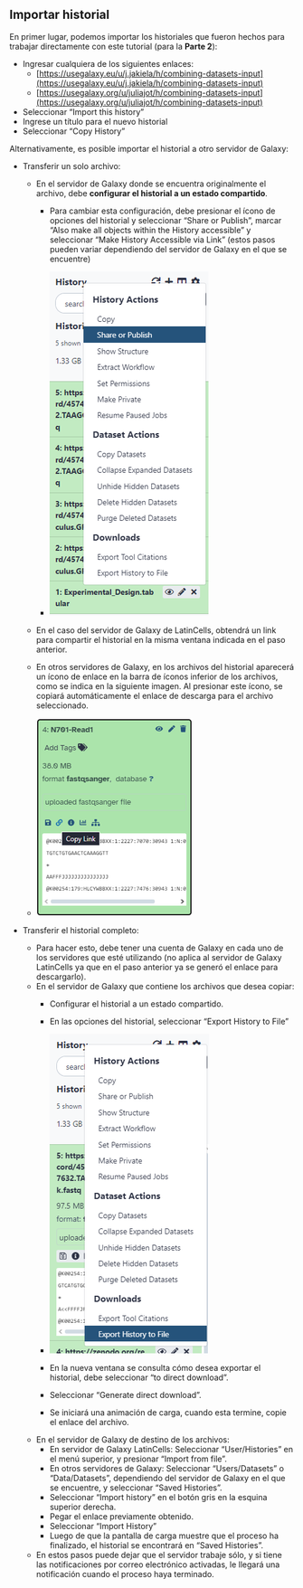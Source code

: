## Importar historial

En primer lugar, podemos importar los historiales que fueron hechos para trabajar directamente con este tutorial (para la **Parte 2**):

* Ingresar cualquiera de los siguientes enlaces:
    * [https://usegalaxy.eu/u/j.jakiela/h/combining-datasets-input](https://usegalaxy.eu/u/j.jakiela/h/combining-datasets-input)
    * [https://usegalaxy.org/u/juliajot/h/combining-datasets-input](https://usegalaxy.org/u/juliajot/h/combining-datasets-input)
* Seleccionar “Import this history”
* Ingrese un título para el nuevo historial
* Seleccionar “Copy History”

Alternativamente, es posible importar el historial a otro servidor de Galaxy:

* Transferir un solo archivo:
    * En el servidor de Galaxy donde se encuentra originalmente el archivo, debe **configurar el historial a un estado compartido**.
        * Para cambiar esta configuración, debe presionar el ícono de opciones del historial y seleccionar “Share or Publish”, marcar “Also make all objects within the History accessible” y seleccionar “Make History Accessible via Link” (estos pasos pueden variar dependiendo del servidor de Galaxy en el que se encuentre)

        * ![historial_1](Imagenes/7_historial_publico.png)

    * En el caso del servidor de Galaxy de LatinCells, obtendrá un link para compartir el historial en la misma ventana indicada en el paso anterior.
    * En otros servidores de Galaxy, en los archivos del historial aparecerá un ícono de enlace en la barra de íconos inferior de los archivos, como se indica en la siguiente imagen. Al presionar este ícono, se copiará automáticamente el enlace de descarga para el archivo seleccionado.

    * ![historial_2](Imagenes/8_historial_link.png)

* Transferir el historial completo:
    * Para hacer esto, debe tener una cuenta de Galaxy en cada uno de los servidores que esté utilizando (no aplica al servidor de Galaxy LatinCells ya que en el paso anterior ya se generó el enlace para descargarlo).
    * En el servidor de Galaxy que contiene los archivos que desea copiar:
        * Configurar el historial a un estado compartido.
        * En las opciones del historial, seleccionar “Export History to File”
        
        * ![historial_3](Imagenes/9_historial_archivo.png)

        * En la nueva ventana se consulta cómo desea exportar el historial, debe seleccionar “to direct download”.
        * Seleccionar “Generate direct download”.
        *  Se iniciará una animación de carga, cuando esta termine, copie el enlace del archivo.
    * En el servidor de Galaxy de destino de los archivos:
        * En servidor de Galaxy LatinCells: Seleccionar “User/Histories” en el menú superior, y presionar “Import from file”.
        * En otros servidores de Galaxy: Seleccionar “Users/Datasets” o “Data/Datasets”, dependiendo del servidor de Galaxy en el que se encuentre, y seleccionar “Saved Histories”.
        * Seleccionar “Import history” en el botón gris en la esquina superior derecha.
        * Pegar el enlace previamente obtenido.
        * Seleccionar “Import History”
        * Luego de que la pantalla de carga muestre que el proceso ha finalizado, el historial se encontrará en “Saved Histories”.
    * En estos pasos puede dejar que el servidor trabaje sólo, y si tiene las notificaciones por correo electrónico activadas, le llegará una notificación cuando el proceso haya terminado.
